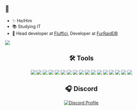 <h2>👋</h2>

- ✨ He/Him
- 📚 Studying IT
- 🔨 Head developer at [Fluffici](https://fluffici.eu), Developer at [FurRaidDB](https://frdb.fluffici.eu)

<img src="https://wakatime.com/badge/user/826f5da1-fc3e-404e-a5ef-d13bb1fb2a87.svg">
<div align="center">
<h2>🛠️ Tools</h2>
<img src="https://img.shields.io/badge/html5-black.svg?style=for-the-badge&logo=html5&logoColor=e34c26" />
<img src="https://img.shields.io/badge/css-black.svg?style=for-the-badge&logo=css3&logoColor=264de4" />
<img src="https://img.shields.io/badge/mysql-black.svg?style=for-the-badge&logo=mysql&logoColor=00758f" />
<img src="https://img.shields.io/badge/php-black.svg?style=for-the-badge&logo=php&logoColor=787CB5" />
<img src="https://img.shields.io/badge/node.js-black.svg?style=for-the-badge&logo=node.js&logoColor=68A063" />
<img src="https://img.shields.io/badge/javascript-black.svg?style=for-the-badge&logo=javascript&logoColor=%23F7DF1E" />
<img src="https://img.shields.io/badge/MongoDB-black.svg?style=for-the-badge&logo=mongodb&logoColor=3FA037" />
<img src="https://img.shields.io/badge/NPM-black.svg?style=for-the-badge&logo=npm&logoColor=white" />
<img src="https://img.shields.io/badge/Visual%20Studio%20Code-black.svg?style=for-the-badge&logo=visual-studio-code&logoColor=0078d7" />
<img src="https://img.shields.io/badge/Jetbrains-black?style=for-the-badge&logo=Jetbrains" />
<img src="https://img.shields.io/badge/Windows-black?style=for-the-badge&logo=windows&logoColor=white" />
<img src="https://img.shields.io/badge/Linux Debian-black?style=for-the-badge&logo=debian&logoColor=D70A53" />
<img src="https://img.shields.io/badge/apache-black.svg?style=for-the-badge&logo=apache&logoColor=D42029" />
<img src="https://img.shields.io/badge/git-black.svg?style=for-the-badge&logo=git&logoColor=F05033" />
<img src="https://img.shields.io/badge/github-black.svg?style=for-the-badge&logo=github&logoColor=white" />
<img src="https://img.shields.io/badge/adobe%20photoshop-black.svg?style=for-the-badge&logo=adobe%20photoshop&logoColor=31A8FF" />
<img src="https://img.shields.io/badge/Discord-black.svg?style=for-the-badge&logo=discord&logoColor=7289d9" />
</div>

<div align="center">
<h2>🎧 Discord</h2>
  <a href="https://discord.com/users/230583428142202880">
    <img src="https://lanyard-profile-readme.vercel.app/api/230583428142202880" alt="Discord Profile"/>
  </a>
</div>
